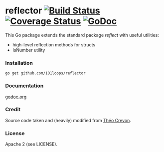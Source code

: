 reflector [![Build Status](https://secure.travis-ci.org/101loops/reflector.png)](https://travis-ci.org/101loops/reflector) [![Coverage Status](https://coveralls.io/repos/101loops/reflector/badge.png)](https://coveralls.io/r/101loops/reflector) [![GoDoc](https://camo.githubusercontent.com/6bae67c5189d085c05271a127da5a4bbb1e8eb2c/68747470733a2f2f676f646f632e6f72672f6769746875622e636f6d2f736d61727479737472656574732f676f636f6e7665793f7374617475732e706e67)](http://godoc.org/github.com/101loops/reflector)
=========

This Go package extends the standard package *reflect* with useful utilities:
- high-level reflection methods for structs
- IsNumber utility

### Installation
`go get github.com/101loops/reflector`

### Documentation
[godoc.org](http://godoc.org/github.com/101loops/reflector)

### Credit
Source code taken and (heavily) modified from [Théo Crevon](http://godoc.org/github.com/oleiade/reflections).

### License
Apache 2 (see LICENSE).

